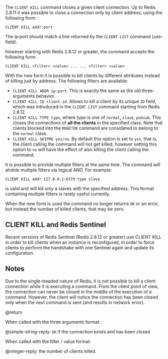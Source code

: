 The `CLIENT KILL` command closes a given client connection. Up to Redis 2.8.11 it was possible to close a connection only by client address, using the following form:

    CLIENT KILL addr:port

The ip:port should match a line returned by the `CLIENT LIST` command (`addr` field).

However starting with Redis 2.8.12 or greater, the command accepts the following
form:

    CLIENT KILL <filter> <value> ... ... <filter> <value>

With the new form it is possible to kill clients by different attributes
instead of killing just by address. The following filters are available:

* `CLIENT KILL ADDR ip:port`. This is exactly the same as the old three-arguments behavior.
* `CLIENT KILL ID client-id`. Allows to kill a client by its unique `ID` field, which was introduced in the `CLIENT LIST` command starting from Redis 2.8.12.
* `CLIENT KILL TYPE type`, where *type* is one of `normal`, `slave`, `pubsub`. This closes the connections of **all the clients** in the specified class. Note that clients blocked into the `MONITOR` command are considered to belong to the `normal` class.
* `CLIENT KILL SKIPME yes/no`. By default this option is set to `yes`, that is, the client calling the command will not get killed, however setting this option to `no` will have the effect of also killing the client calling the command.

It is possible to provide multiple filters at the same time. The command will ahdnle multiple filters via logical AND. For example:

    CLIENT KILL addr 127.0.0.1:6379 type slave

is valid and will kill only a slaves with the specified address. This format containing multiple filters is rarely useful currently.

When the new form is used the command no longer returns `OK` or an error, but instead the number of killed clients, that may be zero.

## CLIENT KILL and Redis Sentinel

Recent versions of Redis Sentinel (Redis 2.8.12 or greater) use CLIENT KILL
in order to kill clients when an instance is reconfigured, in order to
force clients to perform the handshake with one Sentinel again and update
its configuration.

## Notes

Due to the single-treaded nature of Redis, it is not possible to
kill a client connection while it is executing a command. From
the client point of view, the connection can never be closed
in the middle of the execution of a command. However, the client
will notice the connection has been closed only when the
next command is sent (and results in network error).

@return

When called with the three arguments format:

@simple-string-reply: `OK` if the connection exists and has been closed

When called with the filter / value format:

@integer-reply: the number of clients killed.
